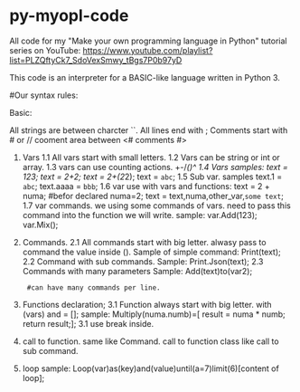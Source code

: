 # py-myopl-code

All code for my "Make your own programming language in Python" tutorial series on YouTube: https://www.youtube.com/playlist?list=PLZQftyCk7_SdoVexSmwy_tBgs7P0b97yD

This code is an interpreter for a BASIC-like language written in Python 3.

#Our syntax rules:

Basic: 

All strings are between charcter ``. 
All lines end with ;
Comments start with # or //
cooment area between <#   comments    #> 

1. Vars
	1.1 All vars start with small letters.
	1.2 Vars can be string or int or array.
	1.3 vars can use counting actions. +-/*()^
	1.4 Vars samples:
		text = 123;
		text = 2+2;
		text = 2+(2*2);
		text = `abc`;
	1.5 Sub var. samples
		text.1 = `abc`;
		text.aaaa = `bbb`;
	1.6 var use with vars and functions:
		text = 2 + numa; #befor declared numa=2;
		text = text,numa,other_var,`some text`;
	1.7 var commands. we using some commands of vars. need to pass this command into the function we will write.
		sample:
		var.Add(123);
		var.Mix();
	
2. Commands.
	2.1 All commands start with big letter. alwasy pass to command the value inside ().
		Sample of simple command:
		Print(text);
	2.2 Command with sub commands.
		Sample:
		Print.Json(text);
	2.3 Commands with many parameters
		Sample:
		Add(text)to(var2);
		
		#can have many commands per line.

3. Functions declaration;
	3.1 Function always start with big letter. with (vars) and = [];
		sample:
		Multiply(numa.numb)=[ result = numa * numb; return result;];
	3.1 use break inside.
4. call to function. same like Command.
	call to function class like call to sub command.
5. loop sample:
	Loop(var)as(key)and(value)until(a=7)limit(6)[content of loop];

